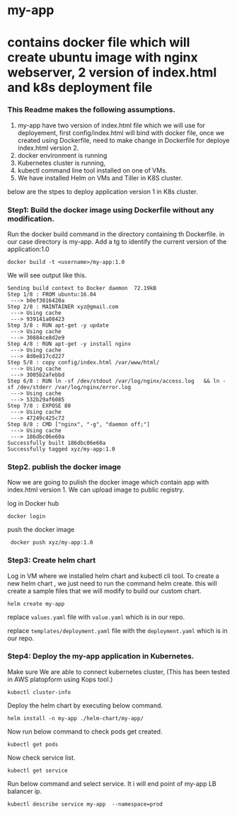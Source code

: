 # my-app
# contains docker file which will create ubuntu image with nginx webserver, 2 version of index.html and k8s deployment file

### This Readme makes the following assumptions.
1. my-app have two version of index.html file which we will use for deployement, first config/index.html will bind with docker file, once we created using Dockerfile, need to make change in Dockerfile for deploye index.html version 2.
2. docker environment is running 
3. Kubernetes cluster is running, 
4. kubectl command line tool installed on one of VMs.
5. We have installed Helm on VMs and Tiller in K8S cluster.

below are the stpes to deploy application version 1 in K8s cluster.

### Step1: Build the docker image using Dockerfile without any modification.
Run the docker build command in the directory containing th Dockerfile. in our case directory is my-app.
Add a tg to identify the current version of the application:1.0 

`docker build -t <username>/my-app:1.0`

We will see output like this.
```SATYAVAK-M-M32P:IDENT satyavak$ docker build  -t zyx/my-app:1.0  .
Sending build context to Docker daemon  72.19kB
Step 1/8 : FROM ubuntu:16.04
 ---> b0ef3016420a
Step 2/8 : MAINTAINER xyz@gmail.com
 ---> Using cache
 ---> 939141a08423
Step 3/8 : RUN apt-get -y update
 ---> Using cache
 ---> 30884ce8d2e9
Step 4/8 : RUN apt-get -y install nginx
 ---> Using cache
 ---> 8d0e817cd227
Step 5/8 : copy config/index.html /var/www/html/
 ---> Using cache
 ---> 3005b2afebbd
Step 6/8 : RUN ln -sf /dev/stdout /var/log/nginx/access.log   && ln -sf /dev/stderr /var/log/nginx/error.log
 ---> Using cache
 ---> 532b29af6085
Step 7/8 : EXPOSE 80
 ---> Using cache
 ---> 47249c425c72
Step 8/8 : CMD ["nginx", "-g", "daemon off;"]
 ---> Using cache
 ---> 186dbc06e60a
Successfully built 186dbc06e60a
Successfully tagged xyz/my-app:1.0
```

### Step2. publish the docker image
Now we are going to pulish the docker image which contain app with index.html version 1. We can upload image to public registry.

log in Docker hub

`docker login `

push the docker image

` docker push xyz/my-app:1.0`

### Step3: Create helm chart
Log in VM where we installed helm chart and kubectl cli tool.
To create a new helm chart , we just need to run the command helm create. this will create a sample files that we will modify to build our custom chart.

`helm create my-app`

replace `values.yaml` file with `value.yaml` which is in our repo.

replace `templates/deployment.yaml` file with the `deployment.yaml` which is in our repo.


### Step4: Deploy the my-app application in Kubernetes.
Make sure We are able to connect kubernetes cluster, (This has been tested in AWS platopform using Kops tool.)

`kubectl cluster-info`

Deploy the helm chart by executing below command.

`helm install -n my-app ./helm-chart/my-app/`


Now run below command to check pods get created.

`kubectl get pods`


Now check service list.

`kubectl get service`

Run below command and select service. It i will end point of my-app LB balancer ip.

`kubectl describe service my-app  --namespace=prod`













